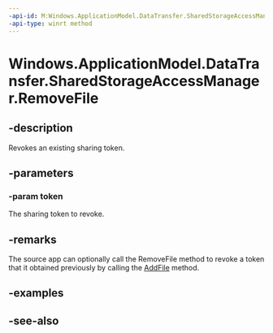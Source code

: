 ```yaml
---
-api-id: M:Windows.ApplicationModel.DataTransfer.SharedStorageAccessManager.RemoveFile(System.String)
-api-type: winrt method
---
```


<!-- Method syntax
public void RemoveFile(System.String token)
-->

# Windows.ApplicationModel.DataTransfer.SharedStorageAccessManager.RemoveFile

## -description
Revokes an existing sharing token.

## -parameters
### -param token
The sharing token to revoke.

## -remarks
The source app can optionally call the RemoveFile method to revoke a token that it obtained previously by calling the [AddFile](sharedstorageaccessmanager_addfile_731286892.md) method.

## -examples

## -see-also
